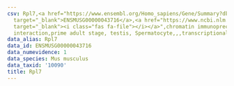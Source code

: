 ```yaml
---
csv: Rpl7,<a href="https://www.ensembl.org/Homo_sapiens/Gene/Summary?db=core;g=ENSMUSG00000043716"
  target="_blank">ENSMUSG00000043716</a>,<a href="https://www.ncbi.nlm.nih.gov/pubmed/25450459"
  target="_blank"><i class="fas fa-file"></i></a>",chromatin immunoprecipitation assay,direct
  interaction,prime adult stage, testis, Spermatocyte,,,transcriptional regulation,
data_alias: Rpl7
data_id: ENSMUSG00000043716
data_numevidence: 1
data_species: Mus musculus
data_taxid: '10090'
title: Rpl7
---
```

